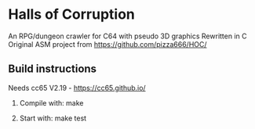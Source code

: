 # Halls of Corruption

An RPG/dungeon crawler for C64 with pseudo 3D graphics 
Rewritten in C
Original ASM project from https://github.com/pizza666/HOC/

## Build instructions

Needs cc65 V2.19 - https://cc65.github.io/

1. Compile with:
make

3. Start with:
make test